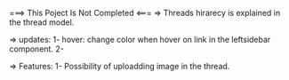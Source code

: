 ===> This Poject Is Not Completed <===
=> Threads hirarecy is explained in the thread model.

=> updates:
1- hover: change color when hover on link in the leftsidebar component.
2-

=> Features:
1- Possibility of uploadding image in the thread.
